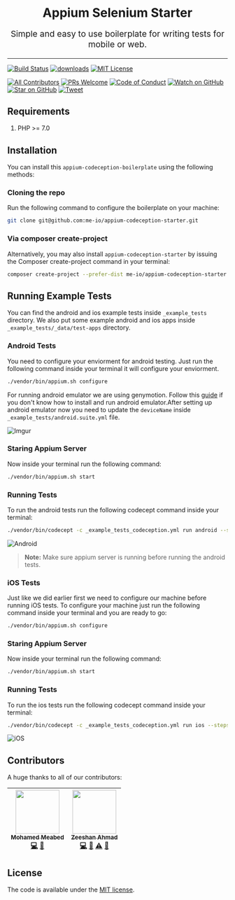 <h1 align="center">
  Appium Selenium Starter 
</h1>
<p align="center" style="font-size: 1.2rem;">Simple and easy to use boilerplate for writing tests for mobile or web.</p>

<hr />

[![Build Status][build-badge]][build]
[![downloads][downloads-badge]][downloads]
[![MIT License][license-badge]][license]

[![All Contributors](https://img.shields.io/badge/all_contributors-2-orange.svg?style=flat-square)](#contributors)
[![PRs Welcome][prs-badge]][prs] 
[![Code of Conduct][coc-badge]][coc]
[![Watch on GitHub][github-watch-badge]][github-watch]
[![Star on GitHub][github-star-badge]][github-star]
[![Tweet][twitter-badge]][twitter]

## Requirements

1. PHP >= 7.0

## Installation

You can install this `appium-codeception-boilerplate` using the following methods:

### Cloning the repo

Run the following command to configure the boilerplate on your machine:

```bash
git clone git@github.com:me-io/appium-codeception-starter.git
```

### Via composer create-project

Alternatively, you may also install `appium-codeception-starter` by issuing the Composer create-project command in your 
terminal:

```bash
composer create-project --prefer-dist me-io/appium-codeception-starter
```

## Running Example Tests

You can find the android and ios example tests inside `_example_tests` directory. We also put some example android
and ios apps inside `_example_tests/_data/test-apps` directory.

### Android Tests

You need to configure your enviorment for android testing. Just run the following command inside your terminal 
it will configure your enviorment.

```bash
./vendor/bin/appium.sh configure
```

For running android emulator we are using genymotion. Follow this [guide](https://shankargarg.wordpress.com/2016/02/25/setup-genymotion-android-emulators-on-mac-os/) 
if you don't know how to install and run android emulator.After setting up android emulator now you need to 
update the `deviceName` inside `_example_tests/android.suite.yml` file.

![Imgur](https://i.imgur.com/znQkuLq.png)

### Staring Appium Server

Now inside your terminal run the following command:

```bash
./vendor/bin/appium.sh start
```

### Running Tests

To run the android tests run the following codecept command inside your terminal:

```bash
./vendor/bin/codecept -c _example_tests_codeception.yml run android --steps
```

![Android](https://i.imgur.com/PdqDRFa.gif)

> **Note:** Make sure appium server is running before running the android tests.

### iOS Tests

Just like we did earlier first we need to configure our machine before running iOS tests. To configure your 
machine just run the following command inside your terminal and you are ready to go:

```bash
./vendor/bin/appium.sh configure
```

### Staring Appium Server

Now inside your terminal run the following command:

```bash
./vendor/bin/appium.sh start
```

### Running Tests

To run the ios tests run the following codecept command inside your terminal:

```bash
./vendor/bin/codecept -c _example_tests_codeception.yml run ios --steps
```

![iOS](https://i.imgur.com/Au45fXv.gif)

## Contributors

A huge thanks to all of our contributors:

<!-- ALL-CONTRIBUTORS-LIST:START - Do not remove or modify this section -->
<!-- prettier-ignore -->
| [<img src="https://avatars0.githubusercontent.com/u/45731?v=3" width="100px;"/><br /><sub><b>Mohamed Meabed</b></sub>](https://github.com/Meabed)<br />[💻](https://github.com/me-io/appium-selenium-starter/commits?author=Meabed "Code") [📢](#talk-Meabed "Talks") | [<img src="https://avatars2.githubusercontent.com/u/16267321?v=3" width="100px;"/><br /><sub><b>Zeeshan Ahmad</b></sub>](https://github.com/zeeshanu)<br />[💻](https://github.com/me-io/appium-selenium-starter/commits?author=zeeshanu "Code") [🐛](https://github.com/me-io/appium-selenium-starter/issues?q=author%3Azeeshanu "Bug reports") [⚠️](https://github.com/me-io/appium-selenium-starter/commits?author=zeeshanu "Tests") [📖](https://github.com/me-io/appium-selenium-starter/commits?author=zeeshanu "Documentation") |
| :---: | :---: |
<!-- ALL-CONTRIBUTORS-LIST:END -->

## License

The code is available under the [MIT license](LICENSE.md).

[build-badge]: https://img.shields.io/travis/me-io/appium-selenium-starter.svg?style=flat-square
[build]: https://travis-ci.org/me-io/appium-selenium-starter
[downloads-badge]: https://img.shields.io/packagist/dm/me-io/appium-selenium-starter.svg?style=flat-square
[downloads]: https://packagist.org/packages/me-io/appium-selenium-starter/stats
[license-badge]: https://img.shields.io/badge/license-MIT-brightgreen.svg?style=flat-square
[license]: https://github.com/me-io/appium-selenium-starter/blob/master/LICENSE.md
[prs-badge]: https://img.shields.io/badge/PRs-welcome-brightgreen.svg?style=flat-square
[prs]: http://makeapullrequest.com
[coc-badge]: https://img.shields.io/badge/code%20of-conduct-ff69b4.svg?style=flat-square
[coc]: https://github.com/me-io/selenium-appium-server/blob/master/CODE_OF_CONDUCT.md
[github-watch-badge]: https://img.shields.io/github/watchers/me-io/appium-selenium-starter.svg?style=social
[github-watch]: https://github.com/me-io/appium-selenium-starter/watchers
[github-star-badge]: https://img.shields.io/github/stars/me-io/appium-selenium-starter.svg?style=social
[github-star]: https://github.com/me-io/appium-selenium-starter/stargazers
[twitter]: https://twitter.com/intent/tweet?text=Check%20out%20appium-selenium-starter!%20https://github.com/me-io/appium-selenium-starter%20%F0%9F%91%8D
[twitter-badge]: https://img.shields.io/twitter/url/https/github.com/me-io/appium-selenium-starter.svg?style=social
